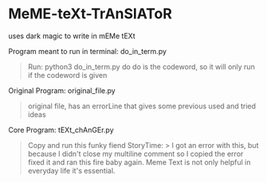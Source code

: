 # MeME-teXt-TrAnSlAToR
uses dark magic to write in mEMe tEXt

Program meant to run in terminal: 
do_in_term.py	
> Run: python3 do_in_term.py do
> do is the codeword, so it will only run if the codeword is given

Original Program:
original_file.py
> original file, has an errorLine that gives some previous used and tried ideas

Core Program:
tEXt_chAnGEr.py	
  > Copy and run this funky fiend
  StoryTime:
      > I got an error with this, but because I didn't close my multiline comment so I copied the error fixed it
        and ran this fire baby again. Meme Text is not only helpful in everyday life it's essential.
